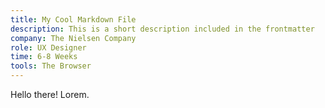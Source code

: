 ```yaml
---
title: My Cool Markdown File
description: This is a short description included in the frontmatter
company: The Nielsen Company
role: UX Designer
time: 6-8 Weeks
tools: The Browser
---
```


Hello there! Lorem.